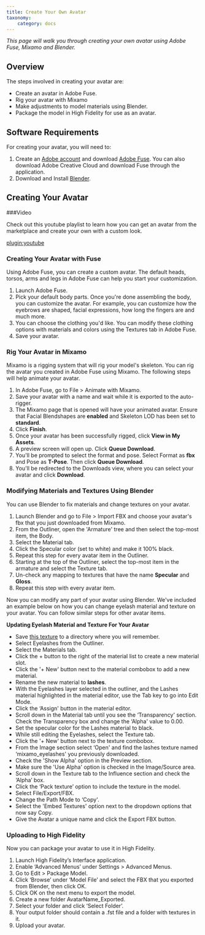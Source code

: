 ```yaml
---
title: Create Your Own Avatar
taxonomy:
    category: docs
---
```


*This page will walk you through creating your own avatar using Adobe Fuse, Mixamo and Blender.*

## Overview

The steps involved in creating your avatar are:

- Create an avatar in Adobe Fuse.
- Rig your avatar with Mixamo
- Make adjustments to model materials using Blender.
- Package the model in High Fidelity for use as an avatar.

## Software Requirements

For creating your avatar, you will need to:

1. Create an [Adobe account](http://adobe.com/) and download [Adobe Fuse](https://www.adobe.com/products/fuse.html). You can also download Adobe Creative Cloud and download Fuse through the application.
2. Download and Install [Blender](https://www.blender.org/).

## Creating Your Avatar

###Video

Check out this youtube playlist to learn how you can get an avatar from the marketplace and create your own with a custom look. 

[plugin:youtube](https://www.youtube.com/watch?v=6NfiH4rdVRM&t=3s)

### Creating Your Avatar with Fuse

Using Adobe Fuse, you can create a custom avatar. The default heads, torsos, arms and legs in Adobe Fuse can help you start your customization.

1. Launch Adobe Fuse.
2. Pick your default body parts. Once you're done assembling the body, you can customize the avatar. For example, you can customize how the eyebrows are shaped, facial expressions, how long the fingers are and much more.
3. You can choose the clothing you'd like. You can modify these clothing options with materials and colors using the Textures tab in Adobe Fuse.
4. Save your avatar.

### Rig Your Avatar in Mixamo

Mixamo is a rigging system that will rig your model's skeleton. You can rig the avatar you created in Adobe Fuse using Mixamo. The following steps will help animate your avatar.

1. In Adobe Fuse, go to File > Animate with Mixamo.
2. Save your avatar with a name and wait while it is exported to the auto-rigger.
3. The Mixamo page that is opened will have your animated avatar. Ensure that Facial Blendshapes are **enabled** and Skeleton LOD has been set to **standard**.
4. Click **Finish**.
5. Once your avatar has been successfully rigged, click **View in My Assets**.
6. A preview screen will open up. Click **Queue Download**.
7. You'll be prompted to select the format and pose. Select Format as **fbx** and Pose as **T-Pose**. Then click **Queue Download**.
8. You'll be redirected to the Downloads view, where you can select your avatar and click **Download**.

### Modifying Materials and Textures Using Blender

You can use Blender to fix materials and change textures on your avatar.

1. Launch Blender and go to File > Import FBX and choose your avatar's fbx that you just downloaded from Mixamo.
2. From the Outliner, open the 'Armature' tree and then select the top-most item, the Body.
3. Select the Material tab.
4. Click the Specular color (set to white) and make it 100% black.
5. Repeat this step for every avatar item in the Outliner.
6. Starting at the top of the Outliner, select the top-most item in the armature and select the Texture tab.
7. Un-check any mapping to textures that have the name **Specular** and **Gloss**.
8. Repeat this step with every avatar item.

Now you can modify any part of your avatar using Blender. We've included an example below on how you can change eyelash material and texture on your avatar. You can follow similar steps for other avatar items.

**Updating Eyelash Material and Texture For Your Avatar**

- Save [this texture](http://hifi-content.s3.amazonaws.com/DomainContent/Event%20/Images/mixamo_eyelashes.png) to a directory where you will remember.
- Select Eyelashes from the Outliner.
- Select the Materials tab.
- Click the + button to the right of the material list to create a new material slot.
- Click the '+ New' button next to the material combobox to add a new material.
- Rename the new material to **lashes**.
- With the Eyelashes layer selected in the outliner, and the Lashes material highlighted in the material editor, use the Tab key to go into Edit Mode.
- Click the ‘Assign' button in the material editor.
- Scroll down in the Material tab until you see the ‘Transparency' section. Check the Transparency box and change the ‘Alpha' value to 0.00.
- Set the specular color for the Lashes material to black.
- While still editing the Eyelashes, select the Texture tab.
- Click the '+ New' button next to the texture combobox.
- From the Image section select ‘Open' and find the lashes texture named ‘mixamo_eyelashes' you previously downloaded.
- Check the 'Show Alpha' option in the Preview section.
- Make sure the 'Use Alpha' option is checked in the Image/Source area.
- Scroll down in the Texture tab to the Influence section and check the ‘Alpha’ box.
- Click the ‘Pack texture’ option to include the texture in the model.
- Select File/Export/FBX.
- Change the Path Mode to ‘Copy'.
- Select the 'Embed Textures' option next to the dropdown options that now say Copy.
- Give the Avatar a unique name and click the Export FBX button.

### Uploading to High Fidelity

Now you can package your avatar to use it in High Fidelity.

1. Launch High Fidelity’s Interface application.
2. Enable ‘Advanced Menus’ under Settings > Advanced Menus.
3. Go to Edit > Package Model.
4. Click ‘Browse’ under ‘Model File’ and select the FBX that you exported from Blender, then click OK.
5. Click OK on the next menu to export the model.
6. Create a new folder AvatarName_Exported.
7. Select your folder and click ‘Select Folder’.
8. Your output folder should contain a .fst file and a folder with textures in it.
9. Upload your avatar.